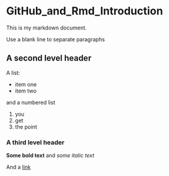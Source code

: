 # GitHub_and_Rmd_Introduction

This is my markdown document.

Use a blank line to separate paragraphs

## A second level header

A list:

- item one
- item two

and a numbered list

1. you
2. get
3. the point

### A third level header

**Some bold text** and _some italic text_

And a [link](http://kbroman.org/knitr_knutshell/pages/markdown.html)
